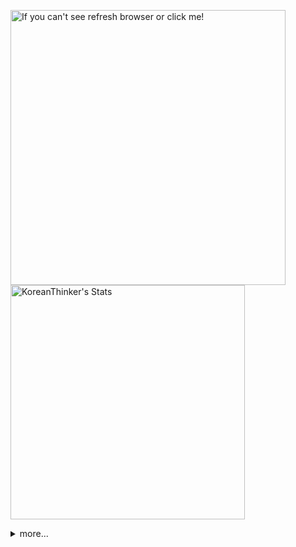 <p  >
  <a target="_blank" href="https://github-readme-stats.vercel.app/api/wakatime?username=KoreanThinker&layout=compact&theme=dark&hide_border=true&langs_count=32" >
    <img width="440px"  src="https://github-readme-stats.vercel.app/api/wakatime?username=KoreanThinker&layout=compact&theme=dark&hide_border=true&langs_count=6" alt="If you can't see refresh browser or click me!" /> 
  </a>
    <img width="375px" src="https://github-readme-stats.vercel.app/api?username=KoreanThinker&theme=dark&hide_border=true&count_private=true" alt="KoreanThinker's Stats" />
</p>
<details>
<summary>more...</summary>
 
    
<!--START_SECTION:waka-->
**I'm a Night 🦉** 

```text
🌞 Morning    18 commits     ░░░░░░░░░░░░░░░░░░░░░░░░░   1.63% 
🌆 Daytime    381 commits    ████████░░░░░░░░░░░░░░░░░   34.54% 
🌃 Evening    611 commits    █████████████░░░░░░░░░░░░   55.39% 
🌙 Night      93 commits     ██░░░░░░░░░░░░░░░░░░░░░░░   8.43%

```
📅 **I'm Most Productive on Monday** 

```text
Monday       210 commits    ████░░░░░░░░░░░░░░░░░░░░░   19.04% 
Tuesday      171 commits    ████░░░░░░░░░░░░░░░░░░░░░   15.5% 
Wednesday    185 commits    ████░░░░░░░░░░░░░░░░░░░░░   16.77% 
Thursday     186 commits    ████░░░░░░░░░░░░░░░░░░░░░   16.86% 
Friday       147 commits    ███░░░░░░░░░░░░░░░░░░░░░░   13.33% 
Saturday     88 commits     ██░░░░░░░░░░░░░░░░░░░░░░░   7.98% 
Sunday       116 commits    ██░░░░░░░░░░░░░░░░░░░░░░░   10.52%

```


📊 **This Week I Spent My Time On** 

```text
⌚︎ Time Zone: Asia/Seoul

🐱‍💻 Projects: 
music-shorts             30 hrs 58 mins      █████████████████░░░░░░░░   70.06% 
FrontEnd                 7 hrs 26 mins       ████░░░░░░░░░░░░░░░░░░░░░   16.83% 
backend                  2 hrs 48 mins       █░░░░░░░░░░░░░░░░░░░░░░░░   6.36% 
pires                    1 hr 1 min          ░░░░░░░░░░░░░░░░░░░░░░░░░   2.32% 
front                    57 mins             ░░░░░░░░░░░░░░░░░░░░░░░░░   2.17%

```


 Last Updated on 16/01/2022
<!--END_SECTION:waka-->
</details>
